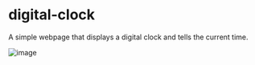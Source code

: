 # digital-clock
A simple webpage that displays a digital clock and tells the current time.

![image](https://user-images.githubusercontent.com/119149299/231976816-3ed1e85c-122b-4351-9daf-a8557319474d.png)
